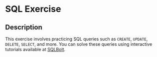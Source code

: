 # SQL Exercise

## Description
This exercise involves practicing SQL queries such as `CREATE`, `UPDATE`, `DELETE`, `SELECT`, and more. You can solve these queries using interactive tutorials available at [SQLBolt](http://sqlbolt.com/).
